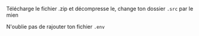 Télécharge le fichier .zip et décompresse le, change ton dossier `.src` par le mien

N'oublie pas de rajouter ton fichier `.env`
